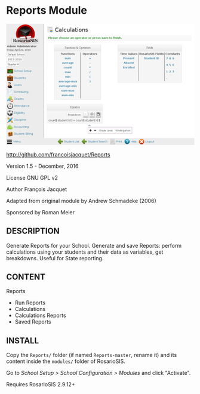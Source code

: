 Reports Module
==============

![screenshot](https://raw.githubusercontent.com/francoisjacquet/Reports/master/screenshot.png)

http://github.com/francoisjacquet/Reports

Version 1.5 - December, 2016

License GNU GPL v2

Author François Jacquet

Adapted from original module by Andrew Schmadeke (2006)

Sponsored by Roman Meier

DESCRIPTION
-----------
Generate Reports for your School. Generate and save Reports: perform calculations using your students and their data as variables, get breakdowns. Useful for State reporting.

CONTENT
-------
Reports
- Run Reports
- Calculations
- Calculations Reports
- Saved Reports

INSTALL
-------
Copy the `Reports/` folder (if named `Reports-master`, rename it) and its content inside the `modules/` folder of RosarioSIS.

Go to _School Setup > School Configuration > Modules_ and click "Activate".

Requires RosarioSIS 2.9.12+

